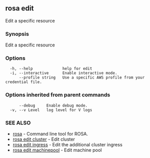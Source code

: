 ## rosa edit

Edit a specific resource

### Synopsis

Edit a specific resource

### Options

```
  -h, --help             help for edit
  -i, --interactive      Enable interactive mode.
      --profile string   Use a specific AWS profile from your credential file.
```

### Options inherited from parent commands

```
      --debug     Enable debug mode.
  -v, --v Level   log level for V logs
```

### SEE ALSO

* [rosa](rosa.md)	 - Command line tool for ROSA.
* [rosa edit cluster](rosa_edit_cluster.md)	 - Edit cluster
* [rosa edit ingress](rosa_edit_ingress.md)	 - Edit the additional cluster ingress
* [rosa edit machinepool](rosa_edit_machinepool.md)	 - Edit machine pool

